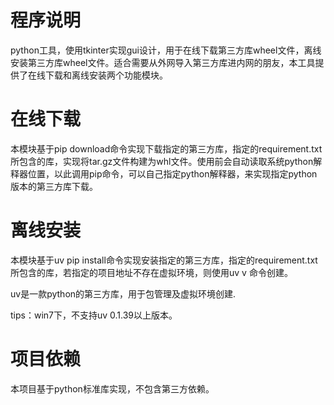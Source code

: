 # 程序说明
python工具，使用tkinter实现gui设计，用于在线下载第三方库wheel文件，离线安装第三方库wheel文件。适合需要从外网导入第三方库进内网的朋友，本工具提供了在线下载和离线安装两个功能模块。
# 在线下载
本模块基于pip download命令实现下载指定的第三方库，指定的requirement.txt所包含的库，实现将tar.gz文件构建为whl文件。使用前会自动读取系统python解释器位置，以此调用pip命令，可以自己指定python解释器，来实现指定python版本的第三方库下载。
# 离线安装
本模块基于uv pip install命令实现安装指定的第三方库，指定的requirement.txt所包含的库，若指定的项目地址不存在虚拟环境，则使用uv v 命令创建。

uv是一款python的第三方库，用于包管理及虚拟环境创建.

tips：win7下，不支持uv 0.1.39以上版本。
# 项目依赖
本项目基于python标准库实现，不包含第三方依赖。

